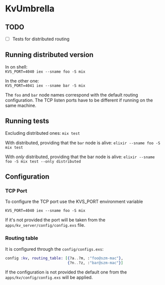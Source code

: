 # KvUmbrella

## TODO

- [ ] Tests for distributed routing

## Running distributed version

In on shell:  
`KVS_PORT=4040 iex --sname foo -S mix`

In the other one:  
`KVS_PORT=4041 iex --sname bar -S mix`

The `foo` and `bar` node names correspond with the default routing configuration. The TCP listen ports
have to be different if running on the same machine.

## Running tests

Excluding distributed ones: `mix test`

With distributed, providing that the `bar` node is alive: `elixir --sname foo -S mix test`

With *only* distributed, providing that the bar node is alive: `elixir --sname foo -S mix test --only distributed`

## Configuration

### TCP Port

To configure the TCP port use the KVS_PORT environment variable

```shell
KVS_PORT=4040 iex --sname foo -S mix
```

If it's not provided the port will be taken from the `apps/kv_server/config/config.exs` file.

### Routing table

It is configured through the `config/configs.exs`:

```elixir
config :kv, routing_table: [{?a..?m, :"foo@szm-mac"},
                            {?n..?z, :"bar@szm-mac"}]
```

If the configuration is not provided the default one from the `apps/kv/config/config.exs` will be applied.
